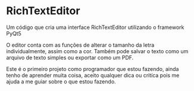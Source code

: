 # RichTextEditor
Um código que cria uma interface RichTextEditor utilizando o framework PyQt5

O editor conta com as funções de alterar o tamanho da letra individualmente, assim como a cor.
Também pode salvar o texto como um arquivo de texto simples ou exportar como um PDF.

Este é o primeiro projeto como programador que estou fazendo, ainda tenho de aprender muita coisa,
aceito qualquer dica ou critíca pois me ajuda a me guiar sobre o que estou fazendo.

